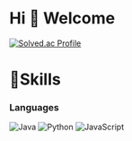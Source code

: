 # Hi 👋 Welcome 
[![Solved.ac Profile](http://mazassumnida.wtf/api/v2/generate_badge?boj=kimbeomsoo1027)](https://solved.ac/kimbeomsoo1027/)
# 💪Skills
### Languages
![Java](https://img.shields.io/badge/Java-007396.svg?&style=for-the-badge&logo=Java&logoColor=white)
![Python](https://img.shields.io/badge/Python-3776AB.svg?&style=for-the-badge&logo=Python&logoColor=white)
![JavaScript](https://img.shields.io/badge/JavaScript-F7DF1E.svg?&style=for-the-badge&logo=JavaScript&logoColor=white)
